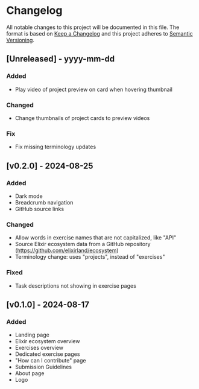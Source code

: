 # Changelog
All notable changes to this project will be documented in this file. The format is based on [Keep a Changelog](http://keepachangelog.com/)
and this project adheres to [Semantic Versioning](http://semver.org/).
 
## [Unreleased] - yyyy-mm-dd

### Added
- Play video of project preview on card when hovering thumbnail

### Changed
- Change thumbnails of project cards to preview videos

### Fix
- Fix missing terminology updates

## [v0.2.0] - 2024-08-25

### Added
- Dark mode
- Breadcrumb navigation
- GitHub source links

### Changed
- Allow words in exercise names that are not capitalized, like "API"
- Source Elixir ecosystem data from a GitHub repository (https://github.com/elixirland/ecosystem)
- Terminology change: uses "projects", instead of "exercises"

### Fixed
- Task descriptions not showing in exercise pages
 
## [v0.1.0] - 2024-08-17
 
### Added
- Landing page
- Elixir ecosystem overview
- Exercises overview
- Dedicated exercise pages
- "How can I contribute" page
- Submission Guidelines
- About page
- Logo
